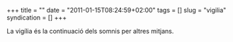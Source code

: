 +++
title = ""
date = "2011-01-15T08:24:59+02:00"
tags = []
slug = "vigilia"
syndication = []
+++

La vigília és la continuació dels somnis per altres mitjans.

